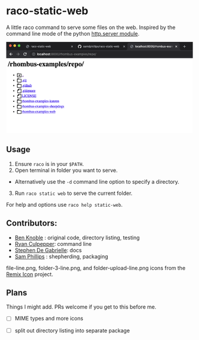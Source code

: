 # raco-static-web

A little raco command to serve some files on the web.  Inspired by the command
line mode of the python [http.server module](https://docs.python.org/3/library/http.server.html).

![screen shot](screenshot.png)

## Usage

1. Ensure `raco` is in your `$PATH`.
2. Open terminal in folder you want to serve.
  - Alternatively use the `-d` command line option to specify a directory.
3. Run `raco static web` to serve the current folder.

For help and options use `raco help static-web`.

## Contributors:
 - [Ben Knoble](https://github.com/benknoble) : original code, directory listing, testing
 - [Ryan Culpepper](https://github.com/rmculpepper): command line
 - [Stephen De Gabrielle](https://github.com/spdegabrielle): docs
 - [Sam Phillips](https://github.com/samdphillips) : shepherding, packaging

file-line.png, folder-3-line.png, and folder-upload-line.png icons from the
[Remix Icon](https://github.com/Remix-Design/RemixIcon) project.

## Plans
Things I might add.  PRs welcome if you get to this before me.

 - [ ] MIME types and more icons
 - [ ] split out directory listing into separate package


